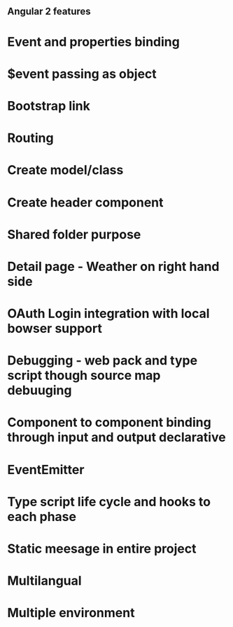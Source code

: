 
##  Angular 2 features 

# Event and properties binding 
# $event passing as object 
# Bootstrap link 
# Routing 
# Create model/class
# Create header component
# Shared folder purpose 
# Detail page - Weather on right hand side 
# OAuth Login integration with local bowser support 
# Debugging - web pack and type script  though source map debuuging 
# Component to component binding through input and output declarative 
# EventEmitter 
# Type script life cycle and hooks to each phase 
# Static meesage in entire project 
# Multilangual
# Multiple environment